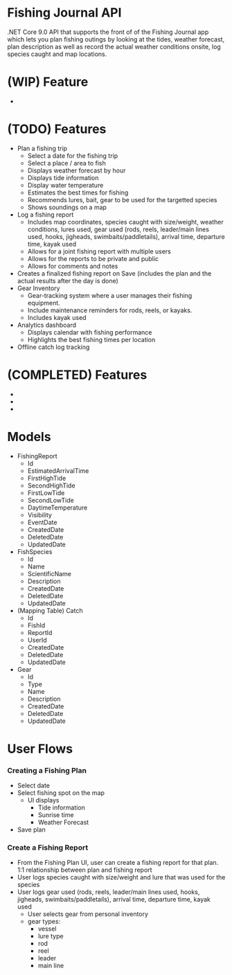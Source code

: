 # Fishing Journal API
.NET Core 9.0 API that supports the front of of the Fishing Journal app which lets you plan fishing outings by looking at the tides, weather forecast, plan description as well as record the actual weather conditions onsite, log species caught and map locations.

# (WIP) Feature 
- 

# (TODO) Features
- Plan a fishing trip
    - Select a date for the fishing trip
    - Select a place / area to fish
    - Displays weather forecast by hour
    - Displays tide information
    - Display water temperature
    - Estimates the best times for fishing
    - Recommends lures, bait, gear to be used for the targetted species
    - Shows soundings on a map
- Log a fishing report 
    - Includes map coordinates, species caught with size/weight, weather conditions, lures used, gear used (rods, reels, leader/main lines used, hooks, jigheads, swimbaits/paddletails), arrival time, departure time, kayak used 
    - Allows for a joint fishing report with multiple users
    - Allows for the reports to be private and public
    - Allows for comments and notes
- Creates a finalized fishing report on Save (includes the plan and the actual results after the day is done)
- Gear Inventory
    - Gear-tracking system where a user manages their fishing equipment.
    - Include maintenance reminders for rods, reels, or kayaks.
    - Includes kayak used
- Analytics dashboard
    - Displays calendar with fishing performance
    - Highlights the best fishing times per location
- Offline catch log tracking

# (COMPLETED) Features
- 
- 
- 


# Models
- FishingReport
    - Id
    - EstimatedArrivalTime
    - FirstHighTide
    - SecondHighTide
    - FirstLowTide
    - SecondLowTide
    - DaytimeTemperature
    - Visibility
    - EventDate
    - CreatedDate
    - DeletedDate
    - UpdatedDate
- FishSpecies
    - Id
    - Name
    - ScientificName
    - Description
    - CreatedDate
    - DeletedDate
    - UpdatedDate
- (Mapping Table) Catch
    - Id
    - FishId
    - ReportId
    - UserId
    - CreatedDate
    - DeletedDate
    - UpdatedDate
- Gear
    - Id
    - Type
    - Name
    - Description
    - CreatedDate
    - DeletedDate
    - UpdatedDate

# User Flows
### Creating a Fishing Plan
- Select date 
- Select fishing spot on the map
    - UI displays 
        - Tide information
        - Sunrise time
        - Weather Forecast
- Save plan


### Create a Fishing Report
- From the Fishing Plan UI, user can create a fishing report for that plan.
    1:1 relationship between plan and fishing report
- User logs species caught with size/weight and lure that was used for the species
- User logs gear used (rods, reels, leader/main lines used, hooks, jigheads, swimbaits/paddletails), arrival time, departure time, kayak used
    - User selects gear from personal inventory
    - gear types:
        - vessel
        - lure type
        - rod 
        - reel
        - leader
        - main line
    
